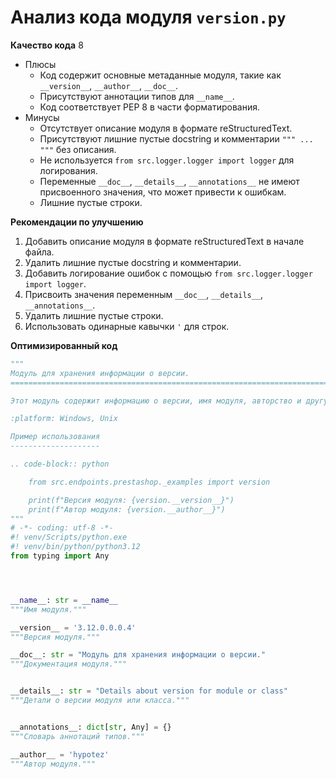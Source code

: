 # Анализ кода модуля `version.py`

**Качество кода**
8
-  Плюсы
    - Код содержит основные метаданные модуля, такие как `__version__`, `__author__`, `__doc__`.
    - Присутствуют аннотации типов для `__name__`.
    - Код соответствует PEP 8 в части форматирования.
-  Минусы
    - Отсутствует описание модуля в формате reStructuredText.
    - Присутствуют лишние пустые docstring и комментарии `""" ... """` без описания.
    - Не используется `from src.logger.logger import logger` для логирования.
    - Переменные `__doc__`, `__details__`, `__annotations__` не имеют присвоенного значения, что может привести к ошибкам.
    - Лишние пустые строки.

**Рекомендации по улучшению**

1.  Добавить описание модуля в формате reStructuredText в начале файла.
2.  Удалить лишние пустые docstring и комментарии.
3.  Добавить логирование ошибок с помощью `from src.logger.logger import logger`.
4.  Присвоить значения переменным `__doc__`, `__details__`, `__annotations__`.
5.  Удалить лишние пустые строки.
6.  Использовать одинарные кавычки `'` для строк.

**Оптимизированный код**

```python
"""
Модуль для хранения информации о версии.
=========================================================================================

Этот модуль содержит информацию о версии, имя модуля, авторство и другую метаинформацию.

:platform: Windows, Unix

Пример использования
--------------------

.. code-block:: python

    from src.endpoints.prestashop._examples import version

    print(f"Версия модуля: {version.__version__}")
    print(f"Автор модуля: {version.__author__}")
"""
# -*- coding: utf-8 -*-
#! venv/Scripts/python.exe
#! venv/bin/python/python3.12
from typing import Any




__name__: str = __name__
"""Имя модуля."""

__version__ = '3.12.0.0.0.4'
"""Версия модуля."""

__doc__: str = "Модуль для хранения информации о версии."
"""Документация модуля."""


__details__: str = "Details about version for module or class"
"""Детали о версии модуля или класса."""


__annotations__: dict[str, Any] = {}
"""Словарь аннотаций типов."""

__author__ = 'hypotez'
"""Автор модуля."""
```